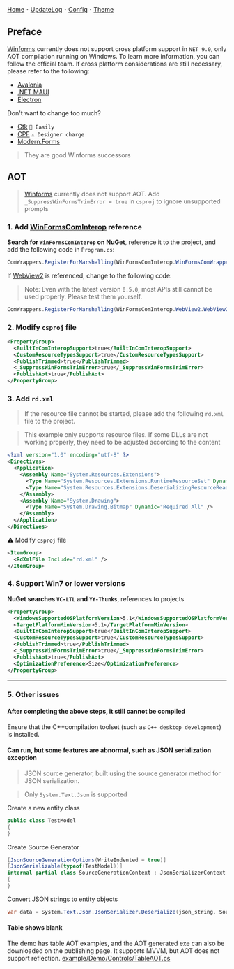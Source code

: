 ﻿[Home](Home.md)・[UpdateLog](UpdateLog.md)・[Config](Config.md)・[Theme](Theme.md)

## Preface

[Winforms](https://github.com/dotnet/winforms) currently does not support cross platform support in `NET 9.0`, only AOT compilation running on Windows. To learn more information, you can follow the official team. If cross platform considerations are still necessary, please refer to the following:

- [Avalonia](https://github.com/avaloniaui/avalonia)
- [.NET MAUI](https://github.com/dotnet/maui)
- [Electron](https://github.com/electron/electron)

Don't want to change too much?

- [Gtk](https://github.com/mono/gtk-sharp) `👏 Easily`
- [CPF](https://github.com/wsxhm/CPF) `⚠ Designer charge`
- [Modern.Forms](https://github.com/modern-forms/Modern.Forms)

> They are good Winforms successors

## AOT

> [Winforms](https://github.com/dotnet/winforms) currently does not support AOT. Add `_SuppressWinFormsTrimError = true` in `csproj` to ignore unsupported prompts

### 1. Add [WinFormsComInterop](https://github.com/kant2002/WinFormsComInterop) reference

**Search for `WinFormsComInterop` on NuGet**, reference it to the project, and add the following code in `Program.cs`:

``` csharp
ComWrappers.RegisterForMarshalling(WinFormsComInterop.WinFormsComWrappers.Instance);
```

If [WebView2](https://aka.ms/webview) is referenced, change to the following code:

> Note: Even with the latest version `0.5.0`, most APIs still cannot be used properly. Please test them yourself.

``` csharp
ComWrappers.RegisterForMarshalling(WinFormsComInterop.WebView2.WebView2ComWrapper.Instance);
```

### 2. Modify `csproj` file

``` xml
<PropertyGroup>
  <BuiltInComInteropSupport>true</BuiltInComInteropSupport>
  <CustomResourceTypesSupport>true</CustomResourceTypesSupport>
  <PublishTrimmed>true</PublishTrimmed>
  <_SuppressWinFormsTrimError>true</_SuppressWinFormsTrimError>
  <PublishAot>true</PublishAot>
</PropertyGroup>
```

### 3. Add `rd.xml`

> If the resource file cannot be started, please add the following `rd.xml` file to the project.

> This example only supports resource files. If some DLLs are not working properly, they need to be adjusted according to the content

``` xml
<?xml version="1.0" encoding="utf-8" ?>
<Directives>
  <Application>
    <Assembly Name="System.Resources.Extensions">
      <Type Name="System.Resources.Extensions.RuntimeResourceSet" Dynamic="Required All" />
      <Type Name="System.Resources.Extensions.DeserializingResourceReader" Dynamic="Required All" />
    </Assembly>
    <Assembly Name="System.Drawing">
      <Type Name="System.Drawing.Bitmap" Dynamic="Required All" />
    </Assembly>
  </Application>
</Directives>
```

⚠ Modify `csproj` file

``` xml
<ItemGroup>
  <RdXmlFile Include="rd.xml" />
</ItemGroup>
```

### 4. Support Win7 or lower versions

**NuGet searches `VC-LTL` and `YY-Thunks`**, references to projects

``` xml
<PropertyGroup>
  <WindowsSupportedOSPlatformVersion>5.1</WindowsSupportedOSPlatformVersion>
  <TargetPlatformMinVersion>5.1</TargetPlatformMinVersion>
  <BuiltInComInteropSupport>true</BuiltInComInteropSupport>
  <CustomResourceTypesSupport>true</CustomResourceTypesSupport>
  <PublishTrimmed>true</PublishTrimmed>
  <_SuppressWinFormsTrimError>true</_SuppressWinFormsTrimError>
  <PublishAot>true</PublishAot>
  <OptimizationPreference>Size</OptimizationPreference>
</PropertyGroup>
```

---

### 5. Other issues

#### After completing the above steps, it still cannot be compiled

Ensure that the C++compilation toolset (such as `C++ desktop development`) is installed.

#### Can run, but some features are abnormal, such as JSON serialization exception

> JSON source generator, built using the source generator method for JSON serialization.

> Only `System.Text.Json` is supported

Create a new entity class
```csharp
public class TestModel
{
}
```

Create Source Generator
```csharp
[JsonSourceGenerationOptions(WriteIndented = true)]
[JsonSerializable(typeof(TestModel))]
internal partial class SourceGenerationContext : JsonSerializerContext
{
}

```

Convert JSON strings to entity objects
```csharp
var data = System.Text.Json.JsonSerializer.Deserialize(json_string, SourceGenerationContext.Default.TestModel);
```

#### Table shows blank

The demo has table AOT examples, and the AOT generated exe can also be downloaded on the publishing page. It supports MVVM, but AOT does not support reflection. [example/Demo/Controls/TableAOT.cs](https://github.com/AntdUI/AntdUI/blob/main/example/Demo/Controls/TableAOT.cs#L348)
